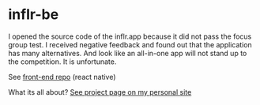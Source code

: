 # inflr-be

I opened the source code of the inflr.app because it did not pass the focus group test. I received negative feedback and found out that the application has many alternatives. And look like an all-in-one app will not stand up to the competition. It is unfortunate.

See [front-end repo](https://github.com/kiselev-nikolay/inflr-fe) (react native)

What its all about? [See project page on my personal site](https://nikolai.works/inflrappv1)
